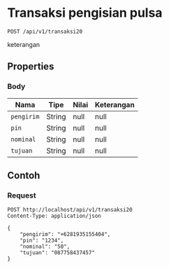 # Transaksi pengisian pulsa
```http
POST /api/v1/transaksi20
```
keterangan
## Properties
### Body
Nama | Tipe | Nilai | Keterangan
--- | --- | --- | ---
<code>pengirim</code> | String | null | null
<code>pin</code> | String | null | null
<code>nominal</code> | String | null | null
<code>tujuan</code> | String | null | null
## Contoh
### Request
```http
POST http://localhost/api/v1/transaksi20
Content-Type: application/json

{
    "pengirim": "+6281935155404",
    "pin": "1234",
    "nominal": "50",
    "tujuan": "087758437457"
}


```
